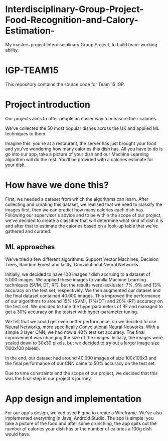 # Interdisciplinary-Group-Project-Food-Recognition-and-Calory-Estimation-
My masters project Interdisciplinary Group Project, to build team-working ability. 


# IGP-TEAM15

This repository contains the source code for Team 15 IGP.

# Project introduction

Our projects aims to offer people an easier way to measure their calories. 

We've collected the 50 most popular dishes across the UK and applied ML techniques to them.

Imagine this: you're at a restaurant, the server has just brought your food and you've wondering how many calories this dish has. All you have to do is go into our app, take a picture of your dish and our Machine Learning algorithm will do the rest. You'll be provided with a calories estimate for your dish.

# How have we done this?

First, we needed a dataset from which the algorithms can learn. After collecting and curating this dataset, we realised that we need to classify the images first, then we can predict how many calories each dish has. Following our supervisor's advice and to be within the scope of our project, we've decided to create a classifier that will determine what kind of dish it is and after that to estimate the calories based on a look-up table that we've gathered and curated.

## ML approaches

We've tried a few different algorithms: Support Vector Machines, Decision Trees, Random Forest and lastly, Convolutional Neural Networks.

Initially, we decided to have 100 images / dish accruing to a dataset of 5.000 images. We applied these images to vanilla Machine Learning techniques (SVM, DT, RF), but the results were lackluster: 7%, 9% and 13% accuracy on the test set, respectively. We then augmented our dataset and the final dataset contained 40.000 images. This improved the performance of our algorithms to around 15% (SVM), 17%(DT) and 20% (RF) accuracy on the test set. We decided to tune the hyperparameters of RF and managed to get a 30% accuracy on the testset with hyper-parameter tuning.

We felt that we could get even better performance, so we decided to use Neural Networks, more specifically Convolutional Neural Networks. With a simple 3 layer CNN, we had now a 40% test set accuracy. The final improvement was changing the size of the images. Initially, the images were scaled down to 30x30 pixels, but we decided to try out a larger image size (100x100 pixels).

In the end, our dataset had around 40.000 images of size 100x100x3 and the final performance of our CNN came to 50% accuracy on the test set.

Due to time constraints and the scope of our project, we decided that this was the final step in our project's journey.

# App design and implementation

For our app's design, we'ved used Figma to create a Wireframe. We've also implemented everything in Java, Android Studio. The app is simple: you take a picture of the food and after some crunching, the app spits out the number of calories your dish has or the number of calories a 100g dish would have.
